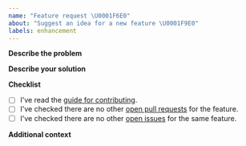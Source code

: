 ```yaml
---
name: "Feature request \U0001F6E0"
about: "Suggest an idea for a new feature \U0001F9E0"
labels: enhancement
---
```


**Describe the problem**
<!-- Please enter a clear and concise description of what problem your feature solves. -->

**Describe your solution**
<!-- Please enter a clear and concise description of how you would like the new feature to work. -->

**Checklist**
<!-- Please check the boxes below, you do this by putting an x in the box like this: [x]. Thank you! -->

- [ ] I've read the [guide for contributing](https://github.com/lordcodes/REPLACE_ME/blob/master/CONTRIBUTING.md).
- [ ] I've checked there are no other [open pull requests](https://github.com/lordcodes/REPLACE_ME/pulls) for the feature.
- [ ] I've checked there are no other [open issues](https://github.com/lordcodes/REPLACE_ME/issues) for the same feature.

**Additional context**
<!-- Please add any other information about the idea here.  -->
